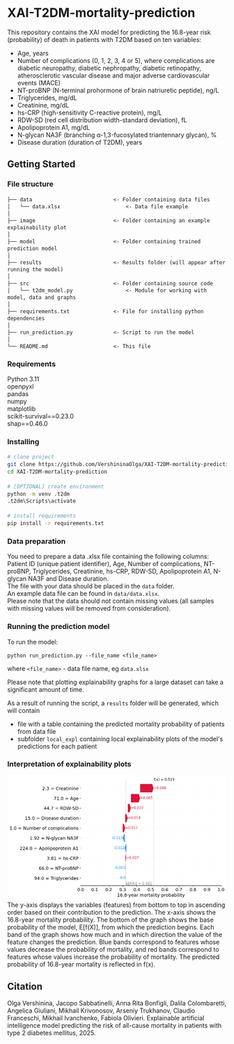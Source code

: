 # XAI-T2DM-mortality-prediction

This repository contains the XAI model for predicting the 16.8-year risk (probability) of death in patients with T2DM based on ten variables:
- Age, years
- Number of complications (0, 1, 2, 3, 4 or 5), where complications are diabetic neuropathy, diabetic nephropathy, diabetic retinopathy, atherosclerotic vascular disease and major adverse cardiovascular events (MACE)
- NT-proBNP (N-terminal prohormone of brain natriuretic peptide), ng/L
- Triglycerides, mg/dL
- Creatinine, mg/dL
- hs-CRP (high-sensitivity C-reactive protein), mg/L
- RDW-SD (red cell distribution width-standard deviation), fL
- Apolipoprotein A1, mg/dL
- N-glycan NA3F (branching α-1,3-fucosylated triantennary glycan), %
- Disease duration (duration of T2DM), years


## Getting Started

### File structure
```
├── data                          <- Folder containing data files
│   └── data.xlsx                     <- Data file example
│
├── image                         <- Folder containing an example explainability plot
│
├── model                         <- Folder containing trained prediction model
│
├── results                       <- Results folder (will appear after running the model)
│
├── src                           <- Folder containing source code
│   └── t2dm_model.py                 <- Module for working with model, data and graphs
│
├── requirements.txt              <- File for installing python dependencies
│
├── run_prediction.py             <- Script to run the model
│
└── README.md                     <- This file
```

### Requirements
Python 3.11  
openpyxl  
pandas  
numpy  
matplotlib  
scikit-survival==0.23.0  
shap==0.46.0  

### Installing
```bash
# clone project
git clone https://github.com/VershininaOlga/XAI-T2DM-mortality-prediction
cd XAI-T2DM-mortality-prediction

# [OPTIONAL] create environment
python -m venv .t2dm
.t2dm\Scripts\activate

# install requirements
pip install -r requirements.txt
```

### Data preparation
You need to prepare a data .xlsx file containing the following columns: Patient ID (unique patient identifier), Age, Number of complications, NT-proBNP, Triglycerides, Creatinine, hs-CRP, RDW-SD, Apolipoprotein A1, N-glycan NA3F and Disease duration.  
The file with your data should be placed in the ```data``` folder.  
An example data file can be found in ```data/data.xlsx```.  
Please note that the data should not contain missing values ​​(all samples with missing values ​​will be removed from consideration).

### Running the prediction model
To run the model:
```
python run_prediction.py --file_name <file_name>
```
where ```<file_name>``` - data file name, eg ```data.xlsx```

Please note that plotting explainability graphs for a large dataset can take a significant amount of time.

As a result of running the script, a ```results``` folder will be generated, which will contain  
- file with a table containing the predicted mortality probability of patients from data file
- subfolder ```local_expl``` containing local explainability plots of the model's predictions for each patient


### Interpretation of explainability plots
![illustration](image/illustration.png)
The y-axis displays the variables (features) from bottom to top in ascending order based on their contribution to the prediction. The x-axis shows the 16.8-year mortality probability. The bottom of the graph shows the base probability of the model, E[f(X)], from which the prediction begins. Each band of the graph shows how much and in which direction the value of the feature changes the prediction. Blue bands correspond to features whose values ​​decrease the probability of mortality, and red bands correspond to features whose values ​​increase the probability of mortality. The predicted probability of 16.8-year mortality is reflected in f(x).


## Citation
Olga Vershinina, Jacopo Sabbatinelli, Anna Rita Bonfigli, Dalila Colombaretti, Angelica Giuliani, Mikhail Krivonosov, Arseniy Trukhanov, Claudio Franceschi, Mikhail Ivanchenko, Fabiola Olivieri. Explainable artificial intelligence model predicting the risk of all-cause mortality in patients with type 2 diabetes mellitus, 2025.
